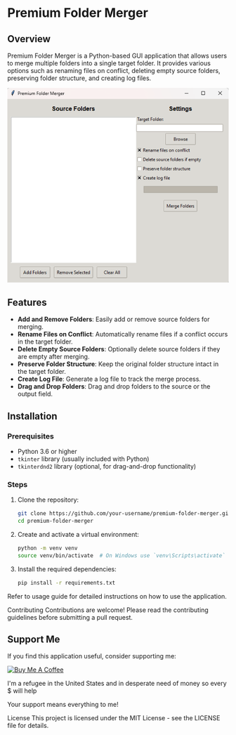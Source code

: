 # Premium Folder Merger

## Overview
Premium Folder Merger is a Python-based GUI application that allows users to merge multiple folders into a single target folder. It provides various options such as renaming files on conflict, deleting empty source folders, preserving folder structure, and creating log files.

![Screenshot1](m1.png)


## Features
- **Add and Remove Folders**: Easily add or remove source folders for merging.
- **Rename Files on Conflict**: Automatically rename files if a conflict occurs in the target folder.
- **Delete Empty Source Folders**: Optionally delete source folders if they are empty after merging.
- **Preserve Folder Structure**: Keep the original folder structure intact in the target folder.
- **Create Log File**: Generate a log file to track the merge process.
- **Drag and Drop Folders**: Drag and drop folders to the source or the output field.
## Installation

### Prerequisites
- Python 3.6 or higher
- `tkinter` library (usually included with Python)
- `tkinterdnd2` library (optional, for drag-and-drop functionality)

### Steps
1. Clone the repository:
    ```bash
    git clone https://github.com/your-username/premium-folder-merger.git
    cd premium-folder-merger
    ```

2. Create and activate a virtual environment:
    ```bash
    python -m venv venv
    source venv/bin/activate  # On Windows use `venv\Scripts\activate`
    ```

3. Install the required dependencies:
    ```bash
    pip install -r requirements.txt
    ```

Refer to usage guide for detailed instructions on how to use the application.

Contributing
Contributions are welcome! Please read the contributing guidelines before submitting a pull request.

## Support Me

If you find this application useful, consider supporting me:

[![Buy Me A Coffee](https://www.buymeacoffee.com/assets/img/custom_images/orange_img.png)](https://buymeacoffee.com/milky99)

I'm a refugee in the United States and in desperate need of money so every $ will help

Your support means everything to me!

License
This project is licensed under the MIT License - see the LICENSE file for details.


